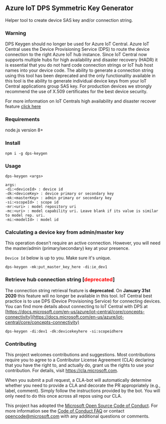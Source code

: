 ## Azure IoT DPS Symmetric Key Generator

Helper tool to create device SAS key and/or connection string.

### Warning

DPS Keygen should no longer be used for Azure IoT Central.  Azure IoT Central uses the Device Provisioning Service (DPS) to route the device connection to the right Azure IoT hub instance.  Since IoT Central now supports multiple hubs for high availability and disaster recovery (HADR) it is essential that you do not hard code connection strings or IoT hub host names into your device code.  The ability to generate a connection string using this tool has been deprecated and the only functionality available in this tool is the ability to generate individual device keys from your IoT Central applications group SAS key.  For production devices we strongly recommend the use of X.509 certificates for the best device security.

For more information on IoT Centrals high availability and disaster recover feature [click here](https://docs.microsoft.com/en-us/azure/iot-central/core/concepts-best-practices)


### Requirements

node.js version 8+


### Install

```
npm i -g dps-keygen
```

### Usage

```
dps-keygen <args>

args:
-di:<deviceId> : device id
-dk:<deviceKey> : device primary or secondary key
-mk:<masterKey> : admin primary or secondary key
-si:<scopeId> : scope id
-mr:<uri> : model repository uri
-mc:<uri> : model capability uri. Leave blank if its value is similar to model rep. uri.
-mi:<modelId> : model id
```


### Calculating a device key from admin/master key

This operation doesn't require an active connection. However, you will need the
master/admin (primary/secondary) key at your presence.

`Device Id` below is up to you. Make sure it's unique.

```
dps-keygen -mk:put_master_key_here -di:ie_dev1
```

### Retrieve hub connection string [<span style="color:red">deprecated</span>]
The connection string retrieval feature is **deprecated**.
On **January 31st 2020** this feature will no longer be available in this tool. IoT Central best practice is to use DPS (Device Provisioning Service) for connecting devices. You can find more details about connecting to IoT Central with DPS at [https://docs.microsoft.com/en-us/azure/iot-central/core/concepts-connectivity](https://docs.microsoft.com/en-us/azure/iot-central/core/concepts-connectivity)

```
dps-keygen -di:dev1 -dk:devicekeyhere -si:scopeidhere
```

### Contributing

This project welcomes contributions and suggestions.  Most contributions require you to agree to a
Contributor License Agreement (CLA) declaring that you have the right to, and actually do, grant us
the rights to use your contribution. For details, visit https://cla.microsoft.com.

When you submit a pull request, a CLA-bot will automatically determine whether you need to provide
a CLA and decorate the PR appropriately (e.g., label, comment). Simply follow the instructions
provided by the bot. You will only need to do this once across all repos using our CLA.

This project has adopted the [Microsoft Open Source Code of Conduct](https://opensource.microsoft.com/codeofconduct/).
For more information see the [Code of Conduct FAQ](https://opensource.microsoft.com/codeofconduct/faq/) or
contact [opencode@microsoft.com](mailto:opencode@microsoft.com) with any additional questions or comments.
